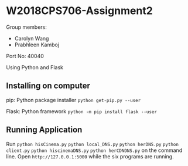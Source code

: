 # W2018CPS706-Assignment2

Group members:
- Carolyn Wang
- Prabhleen Kamboj


Port No: 40040

Using Python and Flask

## Installing on computer
pip: Python package installer
`python get-pip.py --user`

Flask: Python framework
`python -m pip install flask --user`

## Running Application
Run `python hisCinema.py` `python local_DNS.py` `python herDNS.py` `python client.py` `python hiscinemaDNS.py` `python herCDNDNS.py` on the command line. Open `http://127.0.0.1:5000` while the six programs are running.
